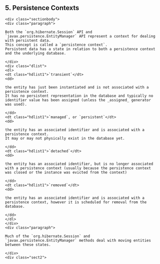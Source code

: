  ## 5. Persistence Contexts

    <div class="sectionbody">
    <div class="paragraph">

    Both the `org.hibernate.Session` API and `javax.persistence.EntityManager` API represent a context for dealing with persistent data.
    This concept is called a `persistence context`.
    Persistent data has a state in relation to both a persistence context and the underlying database.

    </div>
    <div class="dlist">
    <dl>
    <dt class="hdlist1">`transient`</dt>
    <dd>

    the entity has just been instantiated and is not associated with a persistence context.
    It has no persistent representation in the database and typically no identifier value has been assigned (unless the _assigned_ generator was used).

    </dd>
    <dt class="hdlist1">`managed`, or `persistent`</dt>
    <dd>

    the entity has an associated identifier and is associated with a persistence context.
    It may or may not physically exist in the database yet.

    </dd>
    <dt class="hdlist1">`detached`</dt>
    <dd>

    the entity has an associated identifier, but is no longer associated with a persistence context (usually because the persistence context was closed or the instance was evicted from the context)

    </dd>
    <dt class="hdlist1">`removed`</dt>
    <dd>

    the entity has an associated identifier and is associated with a persistence context, however it is scheduled for removal from the database.

    </dd>
    </dl>
    </div>
    <div class="paragraph">

    Much of the `org.hibernate.Session` and `javax.persistence.EntityManager` methods deal with moving entities between these states.

    </div>
    <div class="sect2">